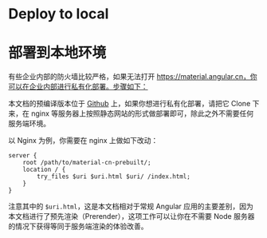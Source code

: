# Deploy to local

# 部署到本地环境

有些企业内部的防火墙比较严格，如果无法打开 <https://material.angular.cn，你可以在企业内部进行私有化部署。步骤如下：>

本文档的预编译版本位于 [Github](https://github.com/ng-docs/material-cn-prebuilt) 上，如果你想进行私有化部署，请把它 Clone 下来，在 nginx 等服务器上按照静态网站的形式做部署即可，除此之外不需要任何服务端环境。

以 Nginx 为例，你需要在 nginx 上做如下改动：

```
server {
    root /path/to/material-cn-prebuilt/;
    location / {
        try_files $uri $uri.html $uri/ /index.html;
    }
}
```

注意其中的 `$uri.html`，这是本文档相对于常规 Angular 应用的主要差别，因为本文档进行了预先渲染（Prerender），这项工作可以让你在不需要 Node 服务器的情况下获得等同于服务端渲染的体验改善。